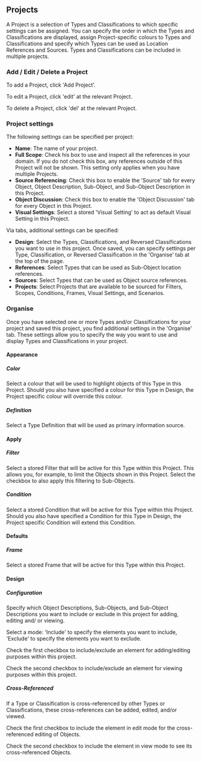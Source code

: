 ## Projects

A Project is a selection of Types and Classifications to which specific settings can be assigned. You can specify the order in which the Types and Classifications are displayed, assign Project-specific colours to Types and Classifications and specify which Types can be used as Location References and Sources. Types and Classifications can be included in multiple projects.

### Add / Edit / Delete a Project

To add a Project, click 'Add Project'.

To edit a Project, click 'edit' at the relevant Project.

To delete a Project, click 'del' at the relevant Project.

### Project settings

The following settings can be specified per project:

*   **Name**: The name of your project.
*   **Full Scope**: Check his box to use and inspect all the references in your domain. If you do not check this box, any references outside of this Project will not be shown. This setting only applies when you have multiple Projects.
*   **Source Referencing**: Check this box to enable the 'Source' tab for every Object, Object Description, Sub-Object, and Sub-Object Description in this Project.
*   **Object Discussion**: Check this box to enable the 'Object Discussion' tab for every Object in this Project.
*   **Visual Settings**: Select a stored 'Visual Setting' to act as default Visual Setting in this Project.

Via tabs, additional settings can be specified:

*   **Design**: Select the Types, Classifications, and Reversed Classifications you want to use in this project. Once saved, you can specify settings per Type, Classification, or Reversed Classification in the 'Organise' tab at the top of the page.
*   **References**: Select Types that can be used as Sub-Object location references.
*   **Sources**: Select Types that can be used as Object source references.
*   **Projects**: Select Projects that are available to be sourced for Filters, Scopes, Conditions, Frames, Visual Settings, and Scenarios.

### Organise

Once you have selected one or more Types and/or Classifications for your project and saved this project, you find additional settings in the 'Organise' tab. These settings allow you to specify the way you want to use and display Types and Classifications in your project.

#### Appearance

##### Color

Select a colour that will be used to highlight objects of this Type in this Project. Should you also have specified a colour for this Type in Design, the Project specific colour will override this colour.

##### Definition

Select a Type Definition that will be used as primary information source.

#### Apply

##### Filter

Select a stored Filter that will be active for this Type within this Project. This allows you, for example, to limit the Objects shown in this Project. Select the checkbox to also apply this filtering to Sub-Objects.

##### Condition

Select a stored Condition that will be active for this Type within this Project. Should you also have specified a Condition for this Type in Design, the Project specific Condition will extend this Condition.

#### Defaults

##### Frame

Select a stored Frame that will be active for this Type within this Project.

#### Design

##### Configuration

Specify which Object Descriptions, Sub-Objects, and Sub-Object Descriptions you want to include or exclude in this project for adding, editing and/ or viewing.

Select a mode: 'Include' to specify the elements you want to include, 'Exclude' to specify the elements you want to exclude.

Check the first checkbox to include/exclude an element for adding/editing purposes within this project.

Check the second checkbox to include/exclude an element for viewing purposes within this project.

##### Cross-Referenced

If a Type or Classification is cross-referenced by other Types or Classifications, these cross-references can be added, edited, and/or viewed. 

Check the first checkbox to include the element in edit mode for the cross-referenced editing of Objects.

Check the second checkbox to include the element in view mode to see its cross-referenced Objects.